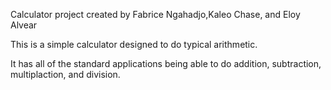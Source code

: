 Calculator project created by Fabrice Ngahadjo,Kaleo Chase, and Eloy Alvear

This is a simple calculator designed to do typical arithmetic.

It has all of the standard applications being able to do addition,
subtraction, multiplaction, and division.
